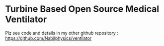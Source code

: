 # Turbine Based Open Source Medical Ventilator
Plz see code and details in my other github repository : https://github.com/Nabilphysics/ventilator
